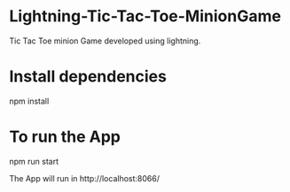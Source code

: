 # Lightning-Tic-Tac-Toe-MinionGame
Tic Tac Toe minion Game developed using lightning.

# Install dependencies 
npm install

# To run the App 
npm run start 

The App will run in  http://localhost:8066/ 
